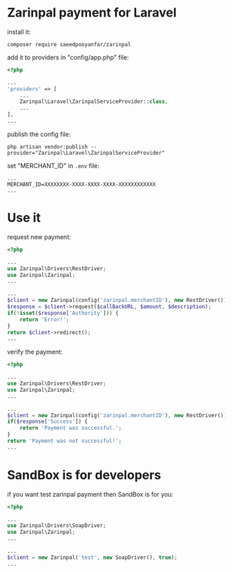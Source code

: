 # Zarinpal payment for Laravel

install it:

```
composer require saeedpooyanfar/zarinpal
```

add it to providers in "config/app.php" file:

```php
<?php

...
'providers' => [
    ...
    Zarinpal\Laravel\ZarinpalServiceProvider::class,
    ...
],
...
```

publish the config file:

```
php artisan vendor:publish --provider="Zarinpal\Laravel\ZarinpalServiceProvider"
```

set "MERCHANT_ID" in `.env` file:

```
...
MERCHANT_ID=XXXXXXXX-XXXX-XXXX-XXXX-XXXXXXXXXXXX
...
```

# Use it

request new payment:

```php
<?php

...
use Zarinpal\Drivers\RestDriver;
use Zarinpal\Zarinpal;
...

...
$client = new Zarinpal(config('zarinpal.merchantID'), new RestDriver());
$response = $client->request($callBackURL, $amount, $description);
if(!isset($response['Authority'])) {
	return 'Error!';
}
return $client->redirect();
...
```

verify the payment:

```php
<?php

...
use Zarinpal\Drivers\RestDriver;
use Zarinpal\Zarinpal;
...

...
$client = new Zarinpal(config('zarinpal.merchantID'), new RestDriver());
if($response['Success']) {
	return 'Payment was successful.';
}
return 'Payment was not successful!';
...
```
# SandBox is for developers

if you want test zarinpal payment then SandBox is for you:

```php
<?php

...
use Zarinpal\Drivers\SoapDriver;
use Zarinpal\Zarinpal;
...

...
$client = new Zarinpal('test', new SoapDriver(), true);
...
```
